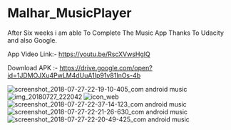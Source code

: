 # Malhar_MusicPlayer

After Six weeks i am able To Complete The Music App Thanks To Udacity and also Google.

App Video Link:- https://youtu.be/RscXVwsHglQ

Download APK :- https://drive.google.com/open?id=1JDMOJXu4PwLM4dUuA1Ip91v81InOs-4b

![screenshot_2018-07-27-22-19-10-405_com android music](https://user-images.githubusercontent.com/33199323/43336492-b977ee98-91ee-11e8-8d9b-96dd631605a4.png)
![img_20180727_222042](https://user-images.githubusercontent.com/33199323/43336494-b9b1309a-91ee-11e8-9482-33e53b945f51.jpg)
![icon_web](https://user-images.githubusercontent.com/33199323/43336495-b9ea069a-91ee-11e8-884e-3df182d749b1.png)
![screenshot_2018-07-27-22-37-14-123_com android music](https://user-images.githubusercontent.com/33199323/43336497-ba267c88-91ee-11e8-99ad-c379c19bf8f8.png)
![screenshot_2018-07-27-22-21-26-630_com android music](https://user-images.githubusercontent.com/33199323/43336498-ba610088-91ee-11e8-8ac7-6dead1df449c.png)
![screenshot_2018-07-27-22-20-49-425_com android music](https://user-images.githubusercontent.com/33199323/43336499-ba973900-91ee-11e8-8e34-b41d23c5442b.png)

